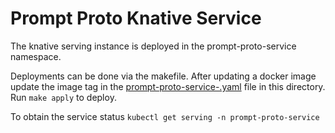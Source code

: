 # Prompt Proto Knative Service

The knative serving instance is deployed in the prompt-proto-service namespace.

Deployments can be done via the makefile.  After updating a docker image update the image tag in the [prompt-proto-service-.yaml](prompt-proto-service.yaml) file in this directory.  Run `make apply` to deploy.  

To obtain the service status `kubectl get serving -n prompt-proto-service`